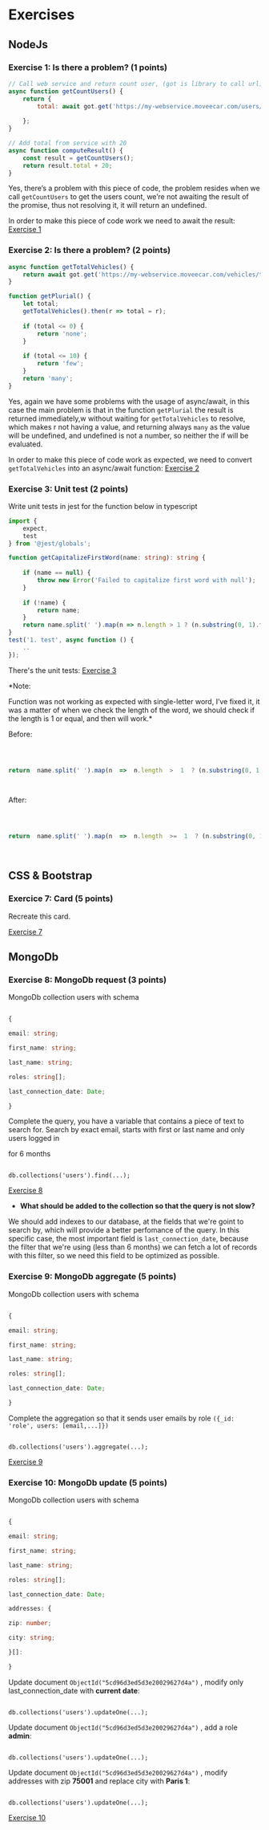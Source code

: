 
  

# Exercises

  

  

## NodeJs

  

  

### Exercise 1: Is there a problem? (1 points)

  

  

```javascript
// Call web service and return count user, (got is library to call url)
async function getCountUsers() {
    return {
        total: await got.get('https://my-webservice.moveecar.com/users/count')
        
    };
}

// Add total from service with 20
async function computeResult() {
    const result = getCountUsers();
    return result.total + 20;
}

```
Yes, there’s a problem with this piece of code, the problem resides when we call `getCountUsers` to get the users count, we’re not awaiting the result of the promise, thus not resolving it, it will return an undefined.

In order to make this piece of code work we need to await the result: [Exercise 1](https://github.com/josemichaves/test_ceva/blob/master/node/ex1/index.js)

### Exercise 2: Is there a problem? (2 points)

```javascript
async function getTotalVehicles() {
    return await got.get('https://my-webservice.moveecar.com/vehicles/total');
}

function getPlurial() {
    let total;
    getTotalVehicles().then(r => total = r);
    
    if (total <= 0) {
        return 'none';
    }
    
    if (total <= 10) {
        return 'few';
    }
    return 'many';
}
```

  

  

Yes, again we have some problems with the usage of async/await, in this case the main problem is that in the function `getPlurial` the result is returned immediately,w without waiting for `getTotalVehicles` to resolve, which makes r not having a value, and returning always `many` as the value will be undefined, and undefined is not a number, so neither the if will be evaluated.

  

  

In order to make this piece of code work as expected, we need to convert `getTotalVehicles` into an async/await function: [Exercise 2](https://github.com/josemichaves/test_ceva/blob/master/node/ex2/index.js)

  

  

### Exercise 3: Unit test (2 points)

  

  

Write unit tests in jest for the function below in typescript

  

``` typescript
import {
    expect,
    test
} from '@jest/globals';

function getCapitalizeFirstWord(name: string): string {
    
    if (name == null) {
        throw new Error('Failed to capitalize first word with null');
    }
    
    if (!name) {
        return name;
    }
    return name.split(' ').map(n => n.length > 1 ? (n.substring(0, 1).toUpperCase() + n.substring(1).toLowerCase()) : n).join(' ');
}
test('1. test', async function () {
    ..
});
```

  

There's the unit tests: [Exercise 3](https://github.com/josemichaves/test_ceva/blob/master/node/ex3/__tests__/index.spec.ts)

  

  

*Note:

  

Function was not working as expected with single-letter word, I’ve fixed it, it was a matter of when we check the length of the word, we should check if the length is 1 or equal, and then will work.*

  

  

Before:

  

```typescript

  

return  name.split(' ').map(n  =>  n.length  >  1  ? (n.substring(0, 1).toUpperCase() +  n.substring(1).toLowerCase()) :  n).join(' ');

  

```

  

  

After:

  

``` typescript

  

return  name.split(' ').map(n  =>  n.length  >=  1  ? (n.substring(0, 1).toUpperCase() +  n.substring(1).toLowerCase()) :  n).join(' ');

  

```

## CSS & Bootstrap
### Exercice 7: Card (5 points)  
Recreate this card.

[Exercise 7](https://github.com/josemichaves/test_ceva/blob/master/css-bootstrap/ex7/index.html)
  



## MongoDb

### Exercise 8: MongoDb request (3 points)

MongoDb collection users with schema

``` typescript

{

email: string;

first_name: string;

last_name: string;

roles: string[];

last_connection_date: Date;

}

```

  

Complete the query, you have a variable that contains a piece of text to search for. Search by exact email, starts with first or last name and only users logged in

for 6 months

``` mongodb

db.collections('users').find(...);

```

[Exercise 8](https://github.com/josemichaves/test_ceva/blob/master/mongodb/ex8/index.js)

  

-  **What should be added to the collection so that the query is not slow?**

We should add indexes to our database, at the fields that we're goint to search by, which will provide a better perfomance of the query. In this specific case, the most important field is `last_connection_date`, because the filter that we're using (less than 6 months) we can fetch a lot of records with this filter, so we need this field to be optimized as possible.

  

### Exercise 9: MongoDb aggregate (5 points)

MongoDb collection users with schema

``` typescript

{

email: string;

first_name: string;

last_name: string;

roles: string[];

last_connection_date: Date;

}

```

Complete the aggregation so that it sends user emails by role `({_id: 'role', users: [email,...]})`

  

``` dynamodb

db.collections('users').aggregate(...);

```

[Exercise 9](https://github.com/josemichaves/test_ceva/blob/master/mongodb/ex9/index.js)

  
  

### Exercise 10: MongoDb update (5 points)

MongoDb collection users with schema

``` typescript

{

email: string;

first_name: string;

last_name: string;

roles: string[];

last_connection_date: Date;

addresses: {

zip: number;

city: string;

}[]:

}

```

Update document `ObjectId("5cd96d3ed5d3e20029627d4a")` , modify only last_connection_date with **current date**:

```

db.collections('users').updateOne(...);

```

Update document `ObjectId("5cd96d3ed5d3e20029627d4a")` , add a role **admin**:

  

```

db.collections('users').updateOne(...);

```

Update document `ObjectId("5cd96d3ed5d3e20029627d4a")` , modify addresses with zip **75001** and replace city with **Paris 1**:

```

db.collections('users').updateOne(...);

```

[Exercise 10](https://github.com/josemichaves/test_ceva/blob/master/mongodb/ex10/index.js)